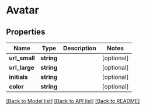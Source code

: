 # Avatar

## Properties
Name | Type | Description | Notes
------------ | ------------- | ------------- | -------------
**url_small** | **string** |  | [optional] 
**url_large** | **string** |  | [optional] 
**initials** | **string** |  | [optional] 
**color** | **string** |  | [optional] 

[[Back to Model list]](../README.md#documentation-for-models) [[Back to API list]](../README.md#documentation-for-api-endpoints) [[Back to README]](../README.md)


